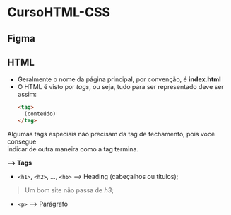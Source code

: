 # CursoHTML-CSS

## Figma

## HTML

- Geralmente o nome da página principal, por convenção, é **index.html**
- O HTML é visto por *tags*, ou seja, tudo para ser representado deve ser assim:  
  ```html
  <tag>
    (conteúdo)
  </tag>
  ```
Algumas tags especiais não precisam da tag de fechamento, pois você consegue  
indicar de outra maneira como a tag termina.  

**--> Tags**

- `<h1>`, `<h2>`, ..., `<h6>` --> Heading (cabeçalhos ou títulos);
> Um bom site não passa de *h3*;
- `<p>` --> Parágrafo

